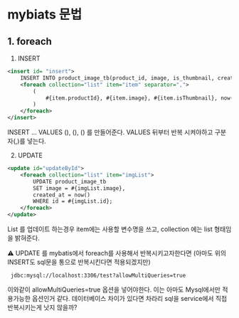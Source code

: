 # mybiats 문법

## 1. foreach

1. INSERT
```xml
<insert id= "insert">
	INSERT INTO product_image_tb(product_id, image, is_thumbnail, created_at) values
	<foreach collection="list" item="item" separator=",">
		(
			#{item.productId}, #{item.image}, #{item.isThumbnail}, now()
		)
	</foreach>
</insert>
```

INSERT ... VALUES (), (), () 를 만들어준다. VALUES 뒤부터 반복 시켜야하고 구분자(,)를  넣는다.

2. UPDATE
```xml
<update id="updateById">
	<foreach collection="list" item="imgList">
		UPDATE product_image_tb
		SET image = #{imgList.image},
		created_at = now()
		WHERE id = #{imgList.id};
	</foreach>
</update>
```

List 를 업데이트 하는경우 item에는 사용할 변수명을 쓰고, collection 에는 list 형태임을 밝혀준다.

 ⚠️ UPDATE 를 mybatis에서 foreach를 사용해서 반복시키고자한다면 (아마도 위의 INSERT도 sql문을 통으로 반복시킨다면 적용되겠지만) 
```
 jdbc:mysql://localhost:3306/test?allowMultiQueries=true
```
 

이와같이 allowMultiQueries=true 옵션을 넣어야한다. 이는 아마도 Mysql에서만 적용가능한 옵션인거 같다. 데이터베이스 차이가 있다면 차라리 sql을 service에서 직접 반복시키는게 낫지 않을까?